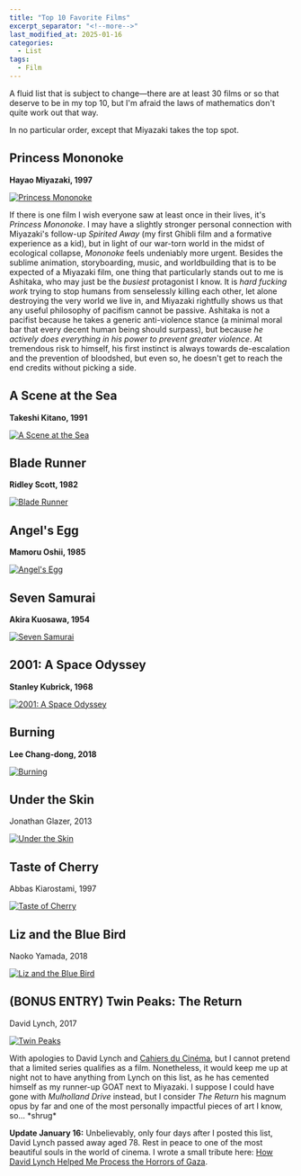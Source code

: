 ```yaml
---
title: "Top 10 Favorite Films"
excerpt_separator: "<!--more-->"
last_modified_at: 2025-01-16
categories:
  - List
tags:
  - Film
---
```


A fluid list that is subject to change—there are at least 30 films or so that deserve to be in my top 10, but I'm afraid the laws of mathematics don't quite work out that way. 

In no particular order, except that Miyazaki takes the top spot.

## Princess Mononoke

**Hayao Miyazaki, 1997**

[![Princess Mononoke](https://image.tmdb.org/t/p/original/49eTYtwKusXvQ2cerLIeiQSr2s9.jpg)](https://letterboxd.com/film/princess-mononoke/)

If there is one film I wish everyone saw at least once in their lives, it's *Princess Mononoke*. I may have a slightly stronger personal connection with Miyazaki's follow-up *Spirited Away* (my first Ghibli film and a formative experience as a kid), but in light of our war-torn world in the midst of ecological collapse, *Mononoke* feels undeniably more urgent. Besides the sublime animation, storyboarding, music, and worldbuilding that is to be expected of a Miyazaki film, one thing that particularly stands out to me is Ashitaka, who may just be the *busiest* protagonist I know. It is *hard fucking work* trying to stop humans from senselessly killing each other, let alone destroying the very world we live in, and Miyazaki rightfully shows us that any useful philosophy of pacifism cannot be passive. Ashitaka is not a pacifist because he takes a generic anti-violence stance (a minimal moral bar that every decent human being should surpass), but because *he actively does everything in his power to prevent greater violence*. At tremendous risk to himself, his first instinct is always towards de-escalation and the prevention of bloodshed, but even so, he doesn't get to reach the end credits without picking a side.

## A Scene at the Sea

**Takeshi Kitano, 1991**

[![A Scene at the Sea](https://image.tmdb.org/t/p/original/bA509BLSS8RCtHI9rnDnVRaRFr4.jpg)](https://letterboxd.com/film/a-scene-at-the-sea/)

## Blade Runner

**Ridley Scott, 1982**

[![Blade Runner](https://image.tmdb.org/t/p/original/5SZXEt1TI1IBikTeMu6NxGGo2Yz.jpg)](https://letterboxd.com/film/blade-runner/)
## Angel's Egg

**Mamoru Oshii, 1985**

[![Angel's Egg](https://image.tmdb.org/t/p/original/HUvuptSzuS4VshzG8w01NiMd1A.jpg)](https://letterboxd.com/film/angels-egg/)

## Seven Samurai

**Akira Kuosawa, 1954**

[![Seven Samurai](https://image.tmdb.org/t/p/original/qvZ91FwMq6O47VViAr8vZNQz3WI.jpg)](https://letterboxd.com/film/seven-samurai/)

## 2001: A Space Odyssey

**Stanley Kubrick, 1968**

[![2001: A Space Odyssey](https://image.tmdb.org/t/p/original/czrTZnZgSwtIofk0UYrRMicVgHB.jpg)](https://letterboxd.com/film/2001-a-space-odyssey/)

## Burning

**Lee Chang-dong, 2018**

[![Burning](https://image.tmdb.org/t/p/original/3gSvNuM4ieYloFvZu0Zu0wyMNIU.jpg)](https://letterboxd.com/film/burning-2018/)

## Under the Skin

Jonathan Glazer, 2013

[![Under the Skin](https://image.tmdb.org/t/p/original/gitdN085d55TdEiz84xyCA6Wd6g.jpg)](https://letterboxd.com/film/under-the-skin-2013/)

## Taste of Cherry

Abbas Kiarostami, 1997

[![Taste of Cherry](https://image.tmdb.org/t/p/original/jSwSQp3wrVznojidRsMWCtJNK0Q.jpg)](https://letterboxd.com/film/taste-of-cherry/)

## Liz and the Blue Bird

Naoko Yamada, 2018

[![Liz and the Blue Bird](https://image.tmdb.org/t/p/original/uVX9a75Mkb2XNuWHnnRobeiNdeo.jpg)](https://letterboxd.com/film/liz-and-the-blue-bird/)

## (BONUS ENTRY) Twin Peaks: The Return

David Lynch, 2017


[![Twin Peaks](https://image.tmdb.org/t/p/original/rOoq1oRpQPVs6YuqCIkBQXkb4MF.jpg)](https://letterboxd.com/film/twin-peaks-the-return/)


With apologies to David Lynch and [Cahiers du Cinéma](https://www.cahiersducinema.com/boutique/produit/top-10-2017/), but I cannot pretend that a limited series qualifies as a film. Nonetheless, it would keep me up at night not to have anything from Lynch on this list, as he has cemented himself as my runner-up GOAT next to Miyazaki. I suppose I could have gone with *Mulholland Drive* instead, but I consider *The Return* his magnum opus by far and one of the most personally impactful pieces of art I know, so... \*shrug\*

**Update January 16:** Unbelievably, only four days after I posted this list, David Lynch passed away aged 78. Rest in peace to one of the most beautiful souls in the world of cinema. I wrote a small tribute here: <a href="https://janedoe941.github.io/cafealpha/blog/lynch-gaza/" target="_blank" rel="noopener noreferrer">How David Lynch Helped Me Process the Horrors of Gaza</a>.